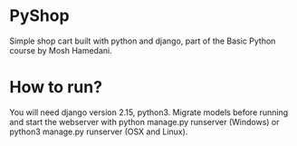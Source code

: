 # PyShop
Simple shop cart built with python and django, part of the Basic Python course by Mosh Hamedani.

# How to run?

You will need django version 2.15, python3. Migrate models before running and start the webserver with python manage.py runserver (Windows) or python3 manage.py runserver (OSX and Linux).

